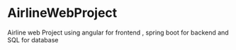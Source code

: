 # AirlineWebProject
Airline web Project using angular for frontend , spring boot for backend and SQL for database
